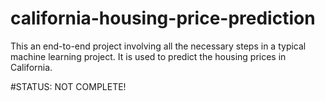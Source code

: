 # california-housing-price-prediction

This an end-to-end project involving all the necessary steps in a typical machine learning project. It is used
to predict the housing prices in California. 

#STATUS: NOT COMPLETE!
